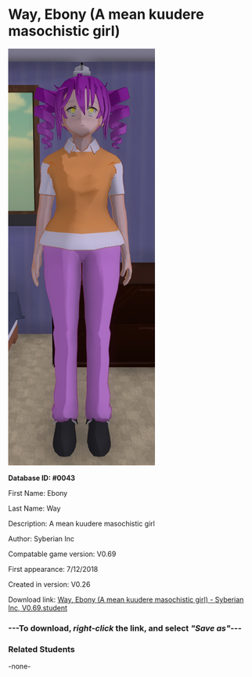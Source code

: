 # Way, Ebony (A mean kuudere masochistic girl)

<img src="../../Files/Images/Way, Ebony (A mean kuudere masochistic girl).png" title="Way, Ebony (A mean kuudere masochistic girl) - Syberian Inc, V0.69">

**Database ID: #0043**

First Name: Ebony

Last Name: Way

Description: A mean kuudere masochistic girl

Author: Syberian Inc

Compatable game version: V0.69

First appearance: 7/12/2018

Created in version: V0.26

Download link: <a href="https://raw.githubusercontent.com/Arbiter1223/Daigaku-Gurashi-Custom-Students/master/Files/Student%20Files/Way%2C%20Ebony%20(A%20mean%20kuudere%20masochistic%20girl)%20-%20Syberian%20Inc%2C%20V0.69.student">Way, Ebony (A mean kuudere masochistic girl) - Syberian Inc, V0.69.student</a>

### ---**To download, _right-click_ the link, and select _"Save as"_**---

### Related Students

-none-
